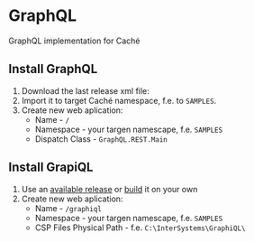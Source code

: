 # GraphQL
GraphQL implementation for Caché

## Install GraphQL
1) Download the last release xml file: 
2) Import it to target Caché namespace, f.e. to `SAMPLES`.
3) Create new web aplication:
    - Name - `/`
    - Namespace - your targen namescape, f.e. `SAMPLES`
    - Dispatch Class - `GraphQL.REST.Main`


## Install GrapiQL
1) Use an [available release]() or [build](https://github.com/graphql/graphiql) it on your own
2) Create new web aplication:
    - Name - `/graphiql`
    - Namespace - your targen namescape, f.e. `SAMPLES`
    - CSP Files Physical Path - f.e. `C:\InterSystems\GraphiQL\`



